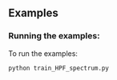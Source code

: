 Examples
----

### Running the examples:

To run the examples:

```python
python train_HPF_spectrum.py
```
